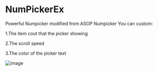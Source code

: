 # NumPickerEx
Powerful Numpicker modified from ASOP Numpicker
You can custom:


1.The item cout that the picker showing


2.The scroll speed


3.The color of the picker text


![image](http://static.oschina.net/uploads/space/2015/1211/154010_an1f_259459.jpg)
